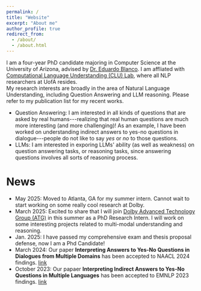 ```yaml
---
permalink: /
title: "Website"
excerpt: "About me"
author_profile: true
redirect_from: 
  - /about/
  - /about.html
---
```



I am a four-year PhD candidate majoring in Computer Science at the University of Arizona, advised by [Dr. Eduardo Blanco](https://eduardoblanco.github.io/). I am affliated with [Computational Language Understanding (CLU) Lab](https://clulab.org/), where all NLP researchers at UofA resides.  
 My research interests are broadly in the area of Natural Language Understanding, including Question Answering and LLM reasoning. Please refer to my publication list for my recent works.

* Question Answering: I am interested in all kinds of questions that are asked by real humans---realizing that real human questions are much more interesting (and more challenging)! As an example, I have been worked on understanding indirect answers to yes-no questions in dialogue---people do not like to say *yes* or *no* to those questions.
* LLMs: I am interested in exporing LLMs' ability (as well as weakness) on question answering tasks, or reasoning tasks, since answering questions involves all sorts of reasoning process.



News
======
* May 2025: Moved to Atlanta, GA for my summer intern. Cannot wait to start working on some really cool research at Dolby.
* March 2025: Excited to share that I will join [Dolby Advanced Technology Group (ATG)](https://www.dolby.com/) in this summer as a PhD Research Intern. I will work on some interesting projects related to multi-modal understanding and reasoning.
* Jan. 2025: I have passed my comprehensive exam and thesis proposal defense, now I am a Phd Candidate!
* March 2024: Our paper **Interpreting Answers to Yes-No Questions in Dialogues from Multiple Domains** has been accepted to NAACL 2024 findings. [link](https://aclanthology.org/2024.findings-naacl.136/)
* October 2023: Our papaer **Interpreting Indirect Answers to Yes-No Questions in Multiple Languages** has been accepted to EMNLP 2023 findings. [link](https://aclanthology.org/2023.findings-emnlp.146/)


